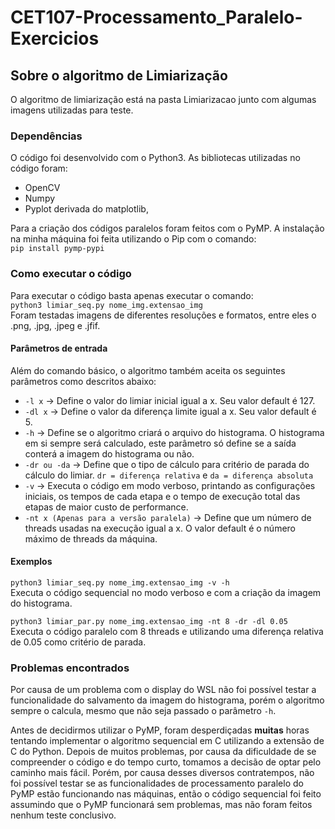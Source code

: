 # CET107-Processamento_Paralelo-Exercicios

## Sobre o algoritmo de Limiarização  
O algoritmo de limiarização está na pasta Limiarizacao junto com algumas imagens utilizadas para teste.  

### Dependências  
O código foi desenvolvido com o Python3. As bibliotecas utilizadas no código foram:
- OpenCV
- Numpy
- Pyplot derivada do matplotlib,

Para a criação dos códigos paralelos foram feitos com o PyMP. A instalação na minha máquina foi feita utilizando o Pip com o comando:  
`pip install pymp-pypi`
 
### Como executar o código
Para executar o código basta apenas executar o comando:  
`python3 limiar_seq.py nome_img.extensao_img`  
Foram testadas imagens de diferentes resoluções e formatos, entre eles o .png, .jpg, .jpeg e .jfif.

#### Parâmetros de entrada  
Além do comando básico, o algoritmo também aceita os seguintes parâmetros como descritos abaixo:  
- `-l x` -> Define o valor do limiar inicial igual a x. Seu valor default é 127.  
- `-dl x` -> Define o valor da diferença limite igual a x. Seu valor default é 5.  
- `-h` -> Define se o algoritmo criará o arquivo do histograma. O histograma em si sempre será calculado, este parâmetro só define se a saída conterá a imagem do histograma ou não.  
- `-dr ou -da` -> Define que o tipo de cálculo para critério de parada do cálculo do limiar. `dr = diferença relativa` e `da = diferença absoluta`  
- `-v` -> Executa o código em modo verboso, printando as configurações iniciais, os tempos de cada etapa e o tempo de execução total das etapas de maior custo de performance.  
- `-nt x (Apenas para a versão paralela)` -> Define que um número de threads usadas na execução igual a x. O valor default é o número máximo de threads da máquina.  

#### Exemplos
`python3 limiar_seq.py nome_img.extensao_img -v -h`  
Executa o código sequencial no modo verboso e com a criação da imagem do histograma.

`python3 limiar_par.py nome_img.extensao_img -nt 8 -dr -dl 0.05`  
Executa o código paralelo com 8 threads e utilizando uma diferença relativa de 0.05 como critério de parada.   

### Problemas encontrados  
Por causa de um problema com o display do WSL não foi possível testar a funcionalidade do salvamento da imagem do histograma, porém o algoritmo sempre o calcula, mesmo que não seja passado o parâmetro `-h`.  
  
Antes de decidirmos utilizar o PyMP, foram desperdiçadas **muitas** horas tentando implementar o algoritmo sequencial em C utilizando a extensão de C do Python. Depois de muitos problemas, por causa da dificuldade de se compreender o código e do tempo curto, tomamos a decisão de optar pelo caminho mais fácil. Porém, por causa desses diversos contratempos, não foi possível testar se as funcionalidades de processamento paralelo do PyMP estão funcionando nas máquinas, então o código sequencial foi feito assumindo que o PyMP funcionará sem problemas, mas não foram feitos nenhum teste conclusivo.  
